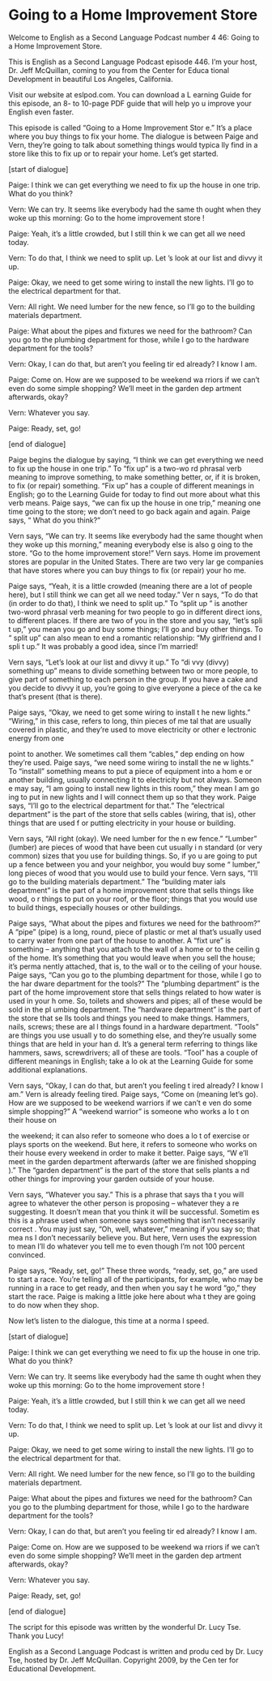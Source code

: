 # Going to a Home Improvement Store

Welcome to English as a Second Language Podcast number 4 46: Going to a Home Improvement Store.

This is English as a Second Language Podcast episode 446.  I’m your host, Dr. Jeff McQuillan, coming to you from the Center for Educa tional Development in beautiful Los Angeles, California.

Visit our website at eslpod.com.  You can download a L earning Guide for this episode, an 8- to 10-page PDF guide that will help yo u improve your English even faster.

This episode is called “Going to a Home Improvement Stor e.”  It’s a place where you buy things to fix your home.  The dialogue is between  Paige and Vern, they’re going to talk about something things would typica lly find in a store like this to fix up or to repair your home.  Let’s get started.

[start of dialogue]

Paige:  I think we can get everything we need to fix up  the house in one trip. What do you think?

Vern:  We can try.  It seems like everybody had the same th ought when they woke up this morning: Go to the home improvement store !

Paige:  Yeah, it’s a little crowded, but I still thin k we can get all we need today.

Vern:  To do that, I think we need to split up.  Let ’s look at our list and divvy it up.

Paige:  Okay, we need to get some wiring to install the  new lights.  I’ll go to the electrical department for that.

Vern:  All right.  We need lumber for the new fence,  so I’ll go to the building materials department.

Paige:  What about the pipes and fixtures we need for the bathroom?  Can you go to the plumbing department for those, while I go to the hardware department for the tools?

Vern:  Okay, I can do that, but aren’t you feeling tir ed already?  I know I am.

 Paige:  Come on.  How are we supposed to be weekend wa rriors if we can’t even do some simple shopping?  We’ll meet in the garden dep artment afterwards, okay?

Vern:  Whatever you say.

Paige:  Ready, set, go!

[end of dialogue]

Paige begins the dialogue by saying, “I think we can get everything we need to fix up the house in one trip.”  To “fix up” is a two-wo rd phrasal verb meaning to improve something, to make something better, or, if it is broken, to fix (or repair) something.  “Fix up” has a couple of different meanings in English; go to the Learning Guide for today to find out more about what  this verb means.  Paige says, “we can fix up the house in one trip,” meaning one time going to the store; we don’t need to go back again and again.  Paige says, “ What do you think?”

Vern says, “We can try.  It seems like everybody had the same thought when they woke up this morning,” meaning everybody else is also g oing to the store. “Go to the home improvement store!”  Vern says.  Home im provement stores are popular in the United States.  There are two very lar ge companies that have stores where you can buy things to fix (or repair) your ho me.

Paige says, “Yeah, it is a little crowded (meaning there  are a lot of people here), but I still think we can get all we need today.”  Ver n says, “To do that (in order to do that), I think we need to split up.”  To “split up ” is another two-word phrasal verb meaning for two people to go in different direct ions, to different places.  If there are two of you in the store and you say, “let’s spli t up,” you mean you go and buy some things; I’ll go and buy other things.  To “ split up” can also mean to end a romantic relationship: “My girlfriend and I spli t up.”  It was probably a good idea, since I’m married!

Vern says, “Let’s look at our list and divvy it up.”  To “di vvy (divvy) something up” means to divide something between two or more people, to give part of something to each person in the group.  If you have a cake and you decide to divvy it up, you’re going to give everyone a piece of the ca ke that’s present (that is there).

Paige says, “Okay, we need to get some wiring to install t he new lights.” “Wiring,” in this case, refers to long, thin pieces of me tal that are usually covered in plastic, and they’re used to move electricity or other e lectronic energy from one

 point to another.  We sometimes call them “cables,” dep ending on how they’re used.  Paige says, “we need some wiring to install the ne w lights.”  To “install” something means to put a piece of equipment into a hom e or another building, usually connecting it to electricity but not always.  Someon e may say, “I am going to install new lights in this room,” they mean I am go ing to put in new lights and I will connect them up so that they work.  Paige says, “I’ll go to the electrical department for that.”  The “electrical department” is the part of the store that sells cables (wiring, that is), other things that are used f or putting electricity in your house or building.

Vern says, “All right (okay).  We need lumber for the n ew fence.”  “Lumber” (lumber) are pieces of wood that have been cut usually i n standard (or very common) sizes that you use for building things.  So, if yo u are going to put up a fence between you and your neighbor, you would buy some “ lumber,” long pieces of wood that you would use to build your fence.  Vern says, “I’ll go to the building materials department.”  The “building mater ials department” is the part of a home improvement store that sells things like wood, o r things to put on your roof, or the floor; things that you would use to build  things, especially houses or other buildings.

Paige says, “What about the pipes and fixtures we need for the bathroom?”  A “pipe” (pipe) is a long, round, piece of plastic or met al that’s usually used to carry water from one part of the house to another.  A “fixt ure” is something – anything that you attach to the wall of a home or to the ceilin g of the home.  It’s something that you would leave when you sell the house; it’s perma nently attached, that is, to the wall or to the ceiling of your house.  Paige says,  “Can you go to the plumbing department for those, while I go to the har dware department for the tools?”  The “plumbing department” is the part of the  home improvement store that sells things related to how water is used in your h ome.  So, toilets and showers and pipes; all of these would be sold in the pl umbing department.  The “hardware department” is the part of the store that se lls tools and things you need to make things.  Hammers, nails, screws; these are al l things found in a hardware department.  “Tools” are things you use usuall y to do something else, and they’re usually some things that are held in your han d.  It’s a general term referring to things like hammers, saws, screwdrivers; all of these are tools.  “Tool” has a couple of different meanings in English; take a lo ok at the Learning Guide for some additional explanations.

Vern says, “Okay, I can do that, but aren’t you feeling t ired already?  I know I am.”  Vern is already feeling tired.  Paige says, “Come  on (meaning let’s go). How are we supposed to be weekend warriors if we can’t e ven do some simple shopping?”  A “weekend warrior” is someone who works a lo t on their house on

 the weekend; it can also refer to someone who does a lo t of exercise or plays sports on the weekend.  But here, it refers to someone  who works on their house every weekend in order to make it better.  Paige says, “W e’ll meet in the garden department afterwards (after we are finished shopping ).”  The “garden department” is the part of the store that sells plants a nd other things for improving your garden outside of your house.

Vern says, “Whatever you say.”  This is a phrase that says tha t you will agree to whatever the other person is proposing – whatever they a re suggesting.  It doesn’t mean that you think it will be successful.  Sometim es this is a phrase used when someone says something that isn’t necessarily correct .  You may just say, “Oh, well, whatever,” meaning if you say so; that mea ns I don’t necessarily believe you.  But here, Vern uses the expression to mean  I’ll do whatever you tell me to even though I’m not 100 percent convinced.

Paige says, “Ready, set, go!”  These three words, “ready, set, go,” are used to start a race.  You’re telling all of the participants, for example, who may be running in a race to get ready, and then when you say t he word “go,” they start the race.  Paige is making a little joke here about wha t they are going to do now when they shop.

Now let’s listen to the dialogue, this time at a norma l speed.

[start of dialogue]

Paige:  I think we can get everything we need to fix up  the house in one trip. What do you think?

Vern:  We can try.  It seems like everybody had the same th ought when they woke up this morning: Go to the home improvement store !

Paige:  Yeah, it’s a little crowded, but I still thin k we can get all we need today.

Vern:  To do that, I think we need to split up.  Let ’s look at our list and divvy it up.

Paige:  Okay, we need to get some wiring to install the  new lights.  I’ll go to the electrical department for that.

Vern:  All right.  We need lumber for the new fence,  so I’ll go to the building materials department.

 Paige:  What about the pipes and fixtures we need for the bathroom?  Can you go to the plumbing department for those, while I go to the hardware department for the tools?

Vern:  Okay, I can do that, but aren’t you feeling tir ed already?  I know I am.

Paige:  Come on.  How are we supposed to be weekend wa rriors if we can’t even do some simple shopping?  We’ll meet in the garden dep artment afterwards, okay?

Vern:  Whatever you say.

Paige:  Ready, set, go!

[end of dialogue]

The script for this episode was written by the wonderful Dr. Lucy Tse.  Thank you Lucy!



English as a Second Language Podcast is written and produ ced by Dr. Lucy Tse, hosted by Dr. Jeff McQuillan.  Copyright 2009, by the Cen ter for Educational Development.

